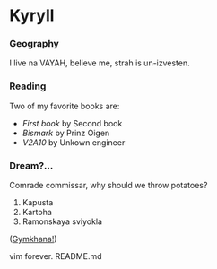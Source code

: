 # Kyryll 

### Geography

I live na VAYAH, believe me, strah is un-izvesten.


### Reading

Two of my favorite books are:

- *First book* by Second book
- *Bismark* by Prinz Oigen
- *V2A10* by Unkown engineer

### Dream?...

Comrade commissar, why should we throw potatoes?

1. Kapusta
2. Kartoha
3. Ramonskaya sviyokla


([Gymkhana!](https://www.youtube.com/watch?v=gEDWVM7fYKk&t=102s))

vim forever. README.md
